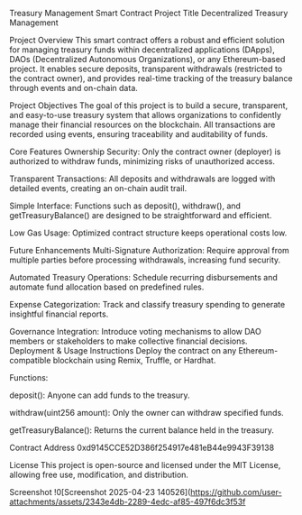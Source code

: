 Treasury Management Smart Contract
Project Title
Decentralized Treasury Management

Project Overview
This smart contract offers a robust and efficient solution for managing treasury funds within decentralized applications (DApps), DAOs (Decentralized Autonomous Organizations), or any Ethereum-based project. It enables secure deposits, transparent withdrawals (restricted to the contract owner), and provides real-time tracking of the treasury balance through events and on-chain data.

Project Objectives
The goal of this project is to build a secure, transparent, and easy-to-use treasury system that allows organizations to confidently manage their financial resources on the blockchain. All transactions are recorded using events, ensuring traceability and auditability of funds.

Core Features
Ownership Security: Only the contract owner (deployer) is authorized to withdraw funds, minimizing risks of unauthorized access.

Transparent Transactions: All deposits and withdrawals are logged with detailed events, creating an on-chain audit trail.

Simple Interface: Functions such as deposit(), withdraw(), and getTreasuryBalance() are designed to be straightforward and efficient.

Low Gas Usage: Optimized contract structure keeps operational costs low.

Future Enhancements
Multi-Signature Authorization: Require approval from multiple parties before processing withdrawals, increasing fund security.

Automated Treasury Operations: Schedule recurring disbursements and automate fund allocation based on predefined rules.

Expense Categorization: Track and classify treasury spending to generate insightful financial reports.

Governance Integration: Introduce voting mechanisms to allow DAO members or stakeholders to make collective financial decisions.
Deployment & Usage Instructions
Deploy the contract on any Ethereum-compatible blockchain using Remix, Truffle, or Hardhat.

Functions:

deposit(): Anyone can add funds to the treasury.

withdraw(uint256 amount): Only the owner can withdraw specified funds.

getTreasuryBalance(): Returns the current balance held in the treasury.

Contract Address
0xd9145CCE52D386f254917e481eB44e9943F39138

License
This project is open-source and licensed under the MIT License, allowing free use, modification, and distribution.

Screenshot
!0[Screenshot 2025-04-23 140526](https://github.com/user-attachments/assets/2343e4db-2289-4edc-af85-497f6dc3f53f
